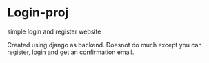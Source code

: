 # Login-proj
simple login and register website

Created using django as backend. 
Doesnot do much except you can register, login and get an confirmation email.
